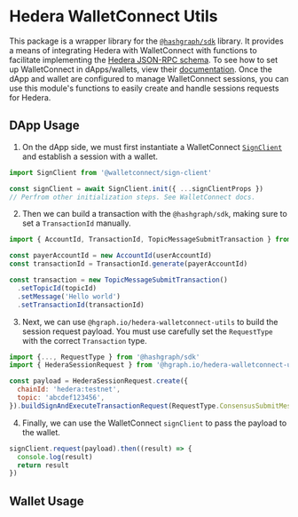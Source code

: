 # Hedera WalletConnect Utils

This package is a wrapper library for the [`@hashgraph/sdk`](https://www.npmjs.com/package/@hashgraph/sdk) library. It provides a means of integrating Hedera with WalletConnect with functions to facilitate implementing the [Hedera JSON-RPC schema](https://specs.walletconnect.com/2.0/blockchain-rpc/everscale-rpc). To see how to set up WalletConnect in dApps/wallets, view their [documentation](https://docs.walletconnect.com/2.0/). Once the dApp and wallet are configured to manage WalletConnect sessions, you can use this module's functions to easily create and handle sessions requests for Hedera.

## DApp Usage

1. On the dApp side, we must first instantiate a WalletConnect [`SignClient`](https://docs.walletconnect.com/2.0/api/sign/dapp-usage) and establish a session with a wallet.

```js
import SignClient from '@walletconnect/sign-client'

const signClient = await SignClient.init({ ...signClientProps })
// Perfrom other initialization steps. See WalletConnect docs.
```

2. Then we can build a transaction with the `@hashgraph/sdk`, making sure to set a `TransactionId` manually.

```js
import { AccountId, TransactionId, TopicMessageSubmitTransaction } from '@hashgraph/sdk'

const payerAccountId = new AccountId(userAccountId)
const transactionId = TransactionId.generate(payerAccountId)

const transaction = new TopicMessageSubmitTransaction()
  .setTopicId(topicId)
  .setMessage('Hello world')
  .setTransactionId(transactionId)
```

3. Next, we can use `@hgraph.io/hedera-walletconnect-utils` to build the session request payload. You must use carefully set the `RequestType` with the correct `Transaction` type.

```js
import {..., RequestType } from '@hashgraph/sdk'
import { HederaSessionRequest } from '@hgraph.io/hedera-walletconnect-utils'

const payload = HederaSessionRequest.create({
  chainId: 'hedera:testnet',
  topic: 'abcdef123456',
}).buildSignAndExecuteTransactionRequest(RequestType.ConsensusSubmitMessage, transaction)
```

4. Finally, we can use the WalletConnect `signClient` to pass the payload to the wallet.

```js
signClient.request(payload).then((result) => {
  console.log(result)
  return result
})
```

## Wallet Usage
